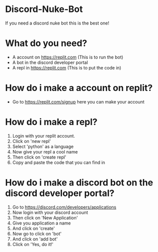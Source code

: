 # Discord-Nuke-Bot
If you need a discord nuke bot this is the best one!

# What do you need?
* A account on https://replit.com (This is to run the bot)
* A bot in the discord developer portal
* A repl in https://replit.com (This is to put the code in)

# How do i make a account on replit?
* Go to https://replit.com/signup here you can make your account

# How do i make a repl?
1. Login with your replit account.
2. Click on 'new repl'
3. Select 'python' as a language
4. Now give your repl a cool name
5. Then click on 'create repl'
6. Copy and paste the code that you can find in

# How do i make a discord bot on the discord developer portal?
1. Go to https://discord.com/developers/applications
2. Now login with your discord account
3. Then click on 'New Application'
4. Give you application a name
5. And click on 'create'
6. Now go to click on 'bot'
7. And click on 'add bot'
8. Click on 'Yes, do it!'
